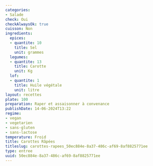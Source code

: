 ```yaml
---
categories:
- Salade
check: Oui
checkAlwaysOk: true
cuisson: Non
ingredients:
  epices:
  - quantite: 10
    title: Sel
    unit: grammes
  legumes:
  - quantite: 13
    title: Carotte
    unit: Kg
  lof:
  - quantite: 1
    title: Huile végétale
    unit: litre
layout: recettes
plate: 100
preparation: Raper et assaisonner à convenance
publishDate: 14-06-2024T13:22
regime:
- vegan
- vegetarien
- sans-gluten
- sans-lactose
temperature: Froid
title: Carottes Râpées
titleslug: carottes-rapees_50ec884e-8a37-486c-af69-8af8825771ee
type: entree
uuid: 50ec884e-8a37-486c-af69-8af8825771ee
---
```

